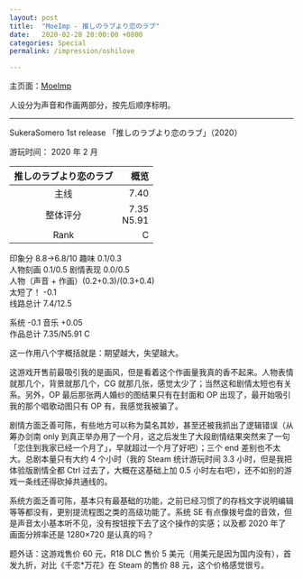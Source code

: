 ```yaml
---
layout: post
title:  "MoeImp - 推しのラブより恋のラブ"
date:   2020-02-28 20:00:00 +0800
categories: Special
permalink: /impression/oshilove

---
```


主页面：[MoeImp](http://yoro.xyz/impression)

人设分为声音和作画两部分，按先后顺序标明。

---

SukeraSomero 1st release 「推しのラブより恋のラブ」（2020）

游玩时间： 2020 年 2 月

| 推しのラブより恋のラブ | 概览 |
| :---------------: |---: |
| 主线 |  7.40 |
| 整体评分 | 7.35<br />N5.91 |
|Rank|  C  |

印象分 8.8→6.8/10 趣味 0.1/0.3<br />
人物刻画 0.1/0.5 剧情表现 0.0/0.5<br />
人物（声音 + 作画）(0.2+0.3)/(0.3+0.4)<br />
太短了！ -0.1<br />
线路总计 7.4/12.5

系统 -0.1 音乐 +0.05<br />
作品总计 7.35/N5.91 C

这一作用八个字概括就是：期望越大，失望越大。

这游戏开售前最吸引我的是画风，但是看着这个作画量我真的香不起来。人物表情就那几个，背景就那几个，CG 就那几张，感觉太少了；当然这和剧情太短也有关系。另外，OP 最后那张两人婚纱的图结果只有在封面和 OP 出现了，最开始吸引我的那个唱歌动图只有 OP 有，我感觉我被骗了。

剧情方面乏善可陈，有些地方可以称为莫名其妙，甚至还被我抓出了逻辑错误（从筹办剑南 only 到真正举办用了一个月，这之后发生了大段剧情结果突然来了一句「恋住到我家已经一个月了」，早就超过一个月了好吧）；三个 end 差别也不太大。总剧本量只有大约 4 个小时（我的 Steam 统计游玩时间 3.3 小时，但是我把体验版剧情全都 Ctrl 过去了，大概在这基础上加 0.5 小时左右吧），还不如别的游戏一条线还得砍掉共通线的。

系统方面乏善可陈，基本只有最基础的功能，之前已经习惯了的存档文字说明编辑等等都没有，更别提流程图之类的高级功能了。系统 SE 有点像拨号盘的音效，但是声音太小基本听不见，没有按钮按下去了这个操作的实感；以及都 2020 年了画面分辨率还是 1280×720 是认真的吗？

题外话：这游戏售价 60 元，R18 DLC 售价 5 美元（用美元是因为国内没有），首发九折，对比《千恋\*万花》在 Steam 的售价 88 元，这个价格感觉很亏。
